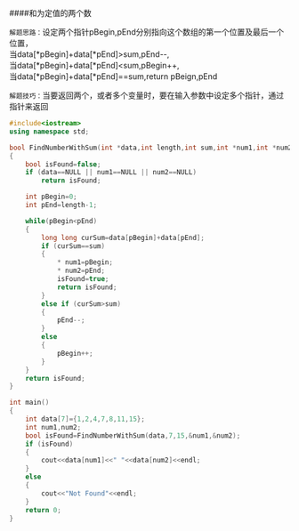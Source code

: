 ####和为定值的两个数
 

`解题思路：`设定两个指针pBegin,pEnd分别指向这个数组的第一个位置及最后一个位置，  
         当data[\*pBegin]+data[\*pEnd]>sum,pEnd--,  
         当data[\*pBegin]+data[\*pEnd]<sum,pBegin++,  
         当data[\*pBegin]+data[\*pEnd]==sum,return pBeign,pEnd  

`解题技巧：`当要返回两个，或者多个变量时，要在输入参数中设定多个指针，通过指针来返回

```cpp
#include<iostream>
using namespace std;

bool FindNumberWithSum(int *data,int length,int sum,int *num1,int *num2)
{
	bool isFound=false;
	if (data==NULL || num1==NULL || num2==NULL)
		return isFound;

	int pBegin=0;
	int pEnd=length-1;

	while(pBegin<pEnd)
	{
		long long curSum=data[pBegin]+data[pEnd];
		if (curSum==sum)
		{
			* num1=pBegin;
			* num2=pEnd;
			isFound=true;
			return isFound;
		}
		else if (curSum>sum)
		{
			pEnd--;
		}
		else
		{
			pBegin++;
		}
	}
	return isFound;
}

int main()
{
	int data[7]={1,2,4,7,8,11,15};
	int num1,num2;
	bool isFound=FindNumberWithSum(data,7,15,&num1,&num2);
	if (isFound)
	{
		cout<<data[num1]<<" "<<data[num2]<<endl;
	}
	else
	{
		cout<<"Not Found"<<endl;
	}
	return 0;
}
```
